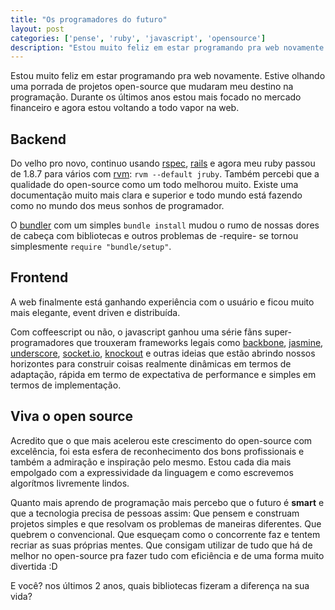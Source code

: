 ```yaml
---
title: "Os programadores do futuro"
layout: post
categories: ['pense', 'ruby', 'javascript', 'opensource']
description: "Estou muito feliz em estar programando pra web novamente. Estive olhando uma porrada de projetos open-source que mudaram meu destino na programação. Durante ..."
---
```

Estou muito feliz em estar programando pra web novamente. Estive olhando uma porrada de projetos open-source que mudaram meu destino na programação. Durante os últimos anos estou mais focado no mercado financeiro e agora estou voltando a todo vapor na web.

## Backend

Do velho pro novo, continuo usando [rspec], [rails] e agora meu ruby passou de 1.8.7 para vários com [rvm]: `rvm --default jruby`. Também percebi que a qualidade do open-source como um todo melhorou muito. Existe uma documentação muito mais clara e superior e todo mundo está fazendo como no mundo dos meus sonhos de programador.

O [bundler] com um simples `bundle install` mudou o rumo de nossas dores de cabeça com bibliotecas e outros problemas de -require- se tornou simplesmente `require "bundle/setup"`.

## Frontend

A web finalmente está ganhando experiência com o usuário e ficou muito mais elegante, event driven e distribuída. 

Com coffeescript ou não, o javascript ganhou uma série fãns super-programadores que trouxeram frameworks legais como [backbone], [jasmine], [underscore], [socket.io], [knockout] e outras ideias que estão abrindo nossos horizontes para construir coisas realmente dinâmicas em termos de adaptação, rápida em termo de expectativa de performance e simples em termos de implementação.

## Viva o open source

Acredito que o que mais acelerou este crescimento do open-source com excelência, foi esta esfera de reconhecimento dos bons profissionais e também a admiração e inspiração pelo mesmo. Estou cada dia mais empolgado com a expressividade da linguagem e como escrevemos algorítmos livremente lindos.

Quanto mais aprendo de programação mais percebo que o futuro é __smart__ e que a tecnologia precisa de pessoas assim: Que pensem e construam projetos simples e que resolvam os problemas de maneiras diferentes. Que quebrem o convencional. Que esqueçam como o concorrente faz e tentem recriar as suas próprias mentes. Que consigam utilizar de tudo que há de melhor no open-source pra fazer tudo com eficiência e de uma forma muito divertida :D

E você? nos últimos 2 anos, quais bibliotecas fizeram a diferença na sua vida?

[backbone]: http://backbonejs.org
[underscore]: http://underscorejs.org
[knockout]: http://github.com/SteveSanderson/knockout
[jasmine]: http://pivotal.github.com/jasmine
[socket.io]: http://socket.io
[rspec]: http://rspec.info
[rails]: http://rubyonrails.org
[bundler]: http://gembundler.com
[rvm]: http://rvm.io

